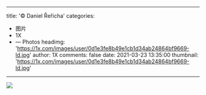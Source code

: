 
---
title: '© Daniel Řeřicha'
categories: 
 - 图片
 - 1X
 - — Photos
headimg: 'https://1x.com/images/user/0d1e3fe8b49e1cb1d34ab24864bf9669-ld.jpg'
author: 1X
comments: false
date: 2021-03-23 13:35:00
thumbnail: 'https://1x.com/images/user/0d1e3fe8b49e1cb1d34ab24864bf9669-ld.jpg'
---

<div>   
<img src="https://1x.com/images/user/0d1e3fe8b49e1cb1d34ab24864bf9669-ld.jpg" referrerpolicy="no-referrer">  
</div>
            